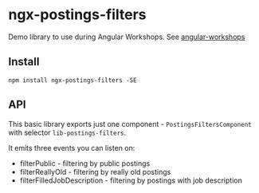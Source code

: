 # ngx-postings-filters

Demo library to use during Angular Workshops. See [angular-workshops](https://github.com/psmyrdek/angular-workshops)

## Install

`npm install ngx-postings-filters -SE`

## API

This basic library exports just one component - `PostingsFiltersComponent` with selector `lib-postings-filters`.

It emits three events you can listen on:
* filterPublic - filtering by public postings
* filterReallyOld - filtering by really old postings
* filterFilledJobDescription - filtering by postings with job description